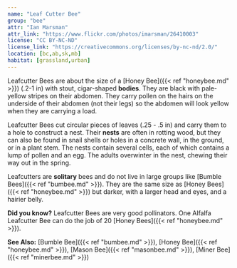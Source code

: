 ```yaml
---
name: "Leaf Cutter Bee"
group: "bee"
attr: "Ian Marsman"
attr_link: "https://www.flickr.com/photos/imarsman/26410003"
license: "CC BY-NC-ND"
license_link: "https://creativecommons.org/licenses/by-nc-nd/2.0/"
location: [bc,ab,sk,mb]
habitat: [grassland,urban]
---
```

Leafcutter Bees are about the size of a [Honey Bee]({{< ref "honeybee.md" >}}) (.2-1 in) with stout, cigar-shaped **bodies**. They are black with pale-yellow stripes on their abdomen. They carry pollen on the hairs on the underside of their abdomen (not their legs) so the abdomen will look yellow when they are carrying a load.

Leafcutter Bees cut circular pieces of leaves (.25 - .5 in) and carry them to a hole to construct a nest. Their **nests** are often in rotting wood, but they can also be found in snail shells or holes in a concrete wall, in the ground, or in a plant stem. The nests contain several cells, each of which contains a lump of pollen and an egg. The adults overwinter in the nest, chewing their way out in the spring.

Leafcutters are **solitary** bees and do not live in large groups like [Bumble Bees]({{< ref "bumbee.md" >}}). They are the same size as [Honey Bees]({{< ref "honeybee.md" >}}) but darker, with a larger head and eyes, and a hairier belly.

**Did you know?** Leafcutter Bees are very good pollinators. One Alfalfa Leafcutter Bee can do the job of 20 [Honey Bees]({{< ref "honeybee.md" >}}).

<!-- generated, do not edit -->
**See Also:**
[Bumble Bee]({{< ref "bumbee.md" >}}),
[Honey Bee]({{< ref "honeybee.md" >}}),
[Mason Bee]({{< ref "masonbee.md" >}}),
[Miner Bee]({{< ref "minerbee.md" >}})
